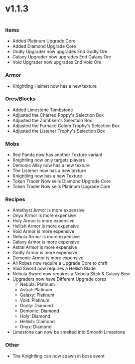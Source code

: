 # v1.1.3

<figure><img src="https://media.discordapp.net/attachments/1157097230558314496/1170478172022775940/PFEV1.1.3.jpg?ex=66a2c6be&#x26;is=66a1753e&#x26;hm=80d1e127ba5c95ec8ebabbe355e08b5e2a935000e5650c37e2fda354f4a65e7b&#x26;=&#x26;format=webp&#x26;width=605&#x26;height=339" alt=""><figcaption></figcaption></figure>

### **Items**

* Added Platinum Upgrade Core
* Added Diamond Upgrade Core
* Godly Upgrader now upgrades End Godly Ore
* Galaxy Upgrader now upgrades End Galaxy Ore
* Void Upgrader now upgrades End Void Ore

### **Armor**

* Knightling Helmet now has a new texture

### **Ores/Blocks**

* Added Limestone Tombstone
* Adjusted the Charred Poppy's Selection Box
* Adjusted the Zombken's Selection Box
* Adjusted the Furnace Golem Trophy's Selection Box
* Adjusted the Listener Trophy's Selection Box

### **Mobs**

* Red Panda now has another Texture variant
* Knightling now only targets players
* Demonic Allay now has a new texture
* The Listener now has a new texture
* Knightling now has a new Texture
* Token Trader Now sells Diamond Upgrade Core
* Token Trader Now sells Platinum Upgrade Core

### **Recipes**

* Amethyst Armor is more expensive
* Onyx Armor is more expensive
* Holy Armor is more expensive
* Hellish Armor is more expensive
* Void Armor is more expensive
* Nebula Armor is more expensive
* Galaxy Armor is more expensive
* Astral Armor is more expensive
* Godly Armor is more expensive
* Demonic Armor is more expensive
* All Robes now require a Upgrade Core to craft
* Void Sword now requires a Hellish Blade
* Nebula Sword now requires a Nebula Sitck & Galaxy Bow
* Upgraders now have Different Upgrade cores
  * Nebula: Platinum
  * Astral: Platinum
  * Galaxy: Platinum
  * Void: Platinum
  * Godly: Diamond
  * Demonic: Diamond
  * Holy: Diamond
  * Hellish: Diamond
  * Onyx: Diamond
* Limestone can now be smelted into Smooth Limestone

### **Other**

* The Knightling can now spawn in boss event

